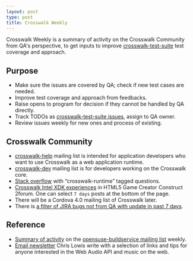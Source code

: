 ```yaml
---
layout: post
type: post
title: Crosswalk Weekly
---
```


Crosswalk Weekly is a summary of activity on the Crosswalk Community from QA's perspective, to get inputs to improve [crosswalk-test-suite](https://github.com/crosswalk-project/crosswalk-test-suite) test coverage and approach.

## Purpose

* Make sure the issues are covered by QA; check if new test cases are needed.
* Improve test coverage and approach from feedbacks.
* Raise opens to program for decision if they cannot be handled by QA directly.
* Track TODOs as [crosswalk-test-suite issues](https://github.com/crosswalk-project/crosswalk-test-suite/issues), assign to QA owner.
* Review issues weekly for new ones and process of existing.

## Crosswalk Community

* [crosswalk-help](https://lists.crosswalk-project.org/mailman/listinfo/crosswalk-help) mailing list is intended for application developers who want to use Crosswalk as a web application runtime.
* [crosswalk-dev](https://lists.crosswalk-project.org/mailman/listinfo/crosswalk-dev) mailing list is for developers working on the Crosswalk core.
* [Stack overflow](http://stackoverflow.com/questions/tagged/crosswalk-runtime) with “crosswalk-runtime” tagged questions.
* [Crosswalk Intel XDK experiences](https://www.scirra.com/forum/crosswalk-intel-xdk-experiences_t101139) in HTML5 Game Creator Construct 2forum. One can select `7 days` posts at the bottom of the page.
* There will be a Cordova 4.0 mailing list of Crosswalk later.
* There is [a filter of JIRA bugs not from QA with update in past 7 days](https://crosswalk-project.org/jira/issues/?filter=11404).

## Reference
* [Summary of activity](http://openbuildservice.org/blog/) on the [opensuse-buildservice mailing list](http://lists.opensuse.org/opensuse-buildservice/) weekly.
* [Email newsletter](http://blog.chrislowis.co.uk/waw.html) Chris Lowis write with a selection of links and tips for anyone interested in the Web Audio API and music on the web.

